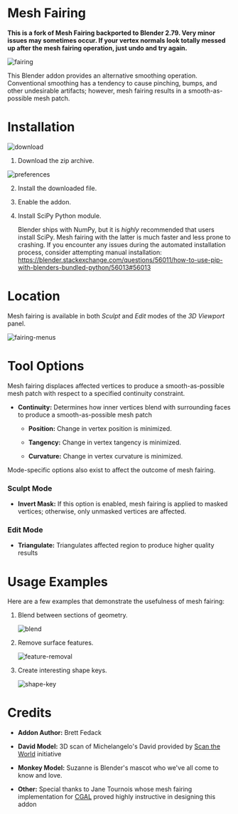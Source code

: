 # **Mesh Fairing**

**This is a fork of Mesh Fairing backported to Blender 2.79. Very minor issues may sometimes occur. If your vertex normals look totally messed up after the mesh fairing operation, just undo and try again.**

![fairing](https://user-images.githubusercontent.com/8960984/59396054-36e85880-8d44-11e9-873b-d8aa2293b2d5.gif)

This Blender addon provides an alternative smoothing operation. Conventional smoothing has a tendency to cause pinching, bumps, and other undesirable artifacts; however, mesh fairing results in a smooth-as-possible mesh patch.

# **Installation**

![download](https://user-images.githubusercontent.com/8960984/59553680-ab461600-8f55-11e9-8332-8f617fb40965.png)

1. Download the zip archive.

![preferences](https://user-images.githubusercontent.com/8960984/59553683-ae410680-8f55-11e9-91e9-0009257f0abb.png)

2. Install the downloaded file.

3. Enable the addon.

4. Install SciPy Python module.

	Blender ships with NumPy, but it is *highly* recommended that users install SciPy. Mesh fairing with the latter is much faster and less prone to crashing. If you encounter any issues during the automated installation process, consider attempting manual installation: https://blender.stackexchange.com/questions/56011/how-to-use-pip-with-blenders-bundled-python/56013#56013

# **Location**

Mesh fairing is available in both *Sculpt* and *Edit* modes of the *3D Viewport* panel.

![fairing-menus](https://user-images.githubusercontent.com/8960984/59396675-18379100-8d47-11e9-8146-93c5b6ba5077.png)

# **Tool Options**

Mesh fairing displaces affected vertices to produce a smooth-as-possible mesh patch with respect to a specified continuity constraint.

* **Continuity:** Determines how inner vertices blend with surrounding faces to produce a smooth-as-possible mesh patch

	* **Position:** Change in vertex position is minimized.

	* **Tangency:** Change in vertex tangency is minimized.

	* **Curvature:** Change in vertex curvature is minimized.

Mode-specific options also exist to affect the outcome of mesh fairing.

### **Sculpt Mode** ###

* **Invert Mask:** If this option is enabled, mesh fairing is applied to masked vertices; otherwise, only unmasked vertices are affected.

### **Edit Mode** ###

* **Triangulate:** Triangulates affected region to produce higher quality results

# **Usage Examples**

Here are a few examples that demonstrate the usefulness of mesh fairing:

1. Blend between sections of geometry.

	![blend](https://user-images.githubusercontent.com/8960984/59396662-09e97500-8d47-11e9-93a4-eb9d47ef007d.png)

2. Remove surface features.

	![feature-removal](https://user-images.githubusercontent.com/8960984/59397232-11aa1900-8d49-11e9-9fee-d54181dc2e0b.gif)

3. Create interesting shape keys.

	![shape-key](https://user-images.githubusercontent.com/8960984/59396649-00600d00-8d47-11e9-838d-77d3b1a06c81.gif)

# **Credits**

* **Addon Author:** Brett Fedack

* **David Model:** 3D scan of Michelangelo's David provided by [Scan the World](https://www.myminifactory.com/object/3d-print-head-of-michelangelo-s-david-52645) initiative

* **Monkey Model:** Suzanne is Blender's mascot who we've all come to know and love.

* **Other:** Special thanks to Jane Tournois whose mesh fairing implementation for [CGAL](https://github.com/CGAL/cgal/blob/master/Polygon_mesh_processing/include/CGAL/Polygon_mesh_processing/internal/fair_impl.h) proved highly instructive in designing this addon
